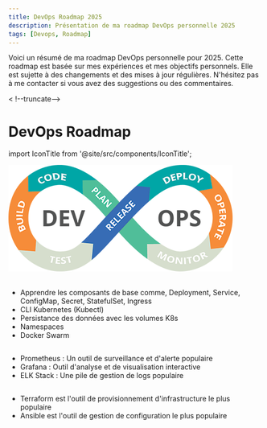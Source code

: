 ```yaml
---
title: DevOps Roadmap 2025
description: Présentation de ma roadmap DevOps personnelle 2025
tags: [Devops, Roadmap]
---
```


Voici un résumé de ma roadmap DevOps personnelle pour 2025. Cette roadmap est basée sur mes expériences et mes objectifs personnels. Elle est sujette à des changements et des mises à jour régulières. N'hésitez pas à me contacter si vous avez des suggestions ou des commentaires.

< !--truncate-->

# DevOps Roadmap

import IconTitle from '@site/src/components/IconTitle';

![DevOps](/img/devops.png)

## <IconTitle logo="skill-icons:kubernetes" name="06 Orchestration de conteneurs - Kubernetes & Docker Swarm"/>

- Apprendre les composants de base comme, Deployment, Service, ConfigMap, Secret, StatefulSet, Ingress
- CLI Kubernetes (Kubectl)
- Persistance des données avec les volumes K8s
- Namespaces
- Docker Swarm

## <IconTitle logo="skill-icons:prometheus" name="07 Monitoring & Observabilité"/>

- Prometheus : Un outil de surveillance et d'alerte populaire
- Grafana : Outil d'analyse et de visualisation interactive
- ELK Stack : Une pile de gestion de logs populaire

## <IconTitle logo="skill-icons:terraform-light" name="08 Infrastructure as Code"/>

- Terraform est l'outil de provisionnement d'infrastructure le plus populaire
- Ansible est l'outil de gestion de configuration le plus populaire
